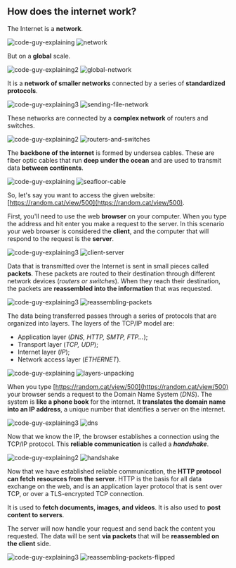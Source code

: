 ## How does the internet work?

The Internet is a **network**.

![code-guy-explaining](https://github.com/aloefflerj/roadmaps/assets/51006938/d4300ff4-65c4-410c-b133-27578f79f942)
![network](https://github.com/aloefflerj/roadmaps/assets/51006938/9b3c6696-1943-4ae3-b5da-8aa81d3500ee)

But on a **global** scale.

![code-guy-explaining2](https://github.com/aloefflerj/roadmaps/assets/51006938/b51da748-8b5a-4ff5-bfbb-bbef48ba1de3)
![global-network](https://github.com/aloefflerj/roadmaps/assets/51006938/afae5463-65a6-449c-bf17-38b593bcacb4)

It is a **network of smaller networks** connected by a series of **standardized protocols**.

![code-guy-explaining3](https://github.com/aloefflerj/roadmaps/assets/51006938/3e1d7f6f-886e-43ba-be67-0642a00700c9)
![sending-file-network](https://github.com/aloefflerj/roadmaps/assets/51006938/d6e888a3-06e7-4aa3-a26a-b936f270fc41)

These networks are connected by a **complex network** of routers and switches.

![code-guy-explaining2](https://github.com/aloefflerj/roadmaps/assets/51006938/b51da748-8b5a-4ff5-bfbb-bbef48ba1de3)
![routers-and-switches](https://github.com/aloefflerj/roadmaps/assets/51006938/c2394c12-93a7-40ca-8824-8c999b365b34)

The **backbone of the internet** is formed by undersea cables. These are fiber optic cables that run **deep under the ocean** and are used to transmit data **between continents**.

![code-guy-explaining](https://github.com/aloefflerj/roadmaps/assets/51006938/d4300ff4-65c4-410c-b133-27578f79f942)
![seafloor-cable](https://github.com/aloefflerj/roadmaps/assets/51006938/e4a95ca7-5bf6-4c69-8578-c4d17f8842a9)

So, let's say you want to access the given website: [https://random.cat/view/500](https://random.cat/view/500).

First, you'll need to use the web **browser** on your computer. When you type the address and hit enter you make a request to the server. In this scenario your web browser is considered the **client**, and the computer that will respond to the request is the **server**.

![code-guy-explaining3](https://github.com/aloefflerj/roadmaps/assets/51006938/3e1d7f6f-886e-43ba-be67-0642a00700c9)
![client-server](https://github.com/aloefflerj/roadmaps/assets/51006938/43632263-8007-45a4-9c65-113904042c1f)

Data that is transmitted over the Internet is sent in small pieces called **packets**. These packets are routed to their destination through different network devices (_routers or switches_). When they reach their destination, the packets are **reassembled into the information** that was requested.

![code-guy-explaining3](https://github.com/aloefflerj/roadmaps/assets/51006938/3e1d7f6f-886e-43ba-be67-0642a00700c9)
![reassembling-packets](https://github.com/aloefflerj/roadmaps/assets/51006938/e0c851ee-e787-4aa8-8a2f-6db0183619e7)

The data being transferred passes through a series of protocols that are organized into layers. The layers of the TCP/IP model are:

- Application layer (_DNS, HTTP, SMTP, FTP..._);
- Transport layer (_TCP, UDP_);
- Internet layer (_IP_);
- Network access layer (_ETHERNET_).

![code-guy-explaining](https://github.com/aloefflerj/roadmaps/assets/51006938/d4300ff4-65c4-410c-b133-27578f79f942)
![layers-unpacking](https://github.com/aloefflerj/roadmaps/assets/51006938/e6d8b6bb-ff7f-4e65-83ed-39082a830ec9)

When you type [https://random.cat/view/500](https://random.cat/view/500) your browser sends a request to the Domain Name System (_DNS_). The system is **like a phone book** for the internet. It **translates the domain name into an IP address**, a unique number that identifies a server on the internet.

![code-guy-explaining3](https://github.com/aloefflerj/roadmaps/assets/51006938/3e1d7f6f-886e-43ba-be67-0642a00700c9)
![dns](https://github.com/aloefflerj/roadmaps/assets/51006938/21ee89b8-1ae4-4b2d-99b4-17d483d36b12)

Now that we know the IP, the browser establishes a connection using the TCP/IP protocol. This **reliable communication** is called a _**handshake**_.

![code-guy-explaining2](https://github.com/aloefflerj/roadmaps/assets/51006938/b51da748-8b5a-4ff5-bfbb-bbef48ba1de3)
![handshake](https://github.com/aloefflerj/roadmaps/assets/51006938/3295a3cd-2e95-4f6b-abe5-53d1e8d7a7c2)

Now that we have established reliable communication, the **HTTP protocol can fetch resources from the server**. HTTP is the basis for all data exchange on the web, and is an application layer protocol that is sent over TCP, or over a TLS-encrypted TCP connection.

It is used to **fetch documents, images, and videos**. It is also used to **post content to servers**.

The server will now handle your request and send back the content you requested. The data will be sent **via packets** that will be **reassembled on the client** side.

![code-guy-explaining3](https://github.com/aloefflerj/roadmaps/assets/51006938/3e1d7f6f-886e-43ba-be67-0642a00700c9)
![reassembling-packets-flipped](https://github.com/aloefflerj/roadmaps/assets/51006938/a3459817-a9d3-44b1-b619-d8afbfeb1ab5)

